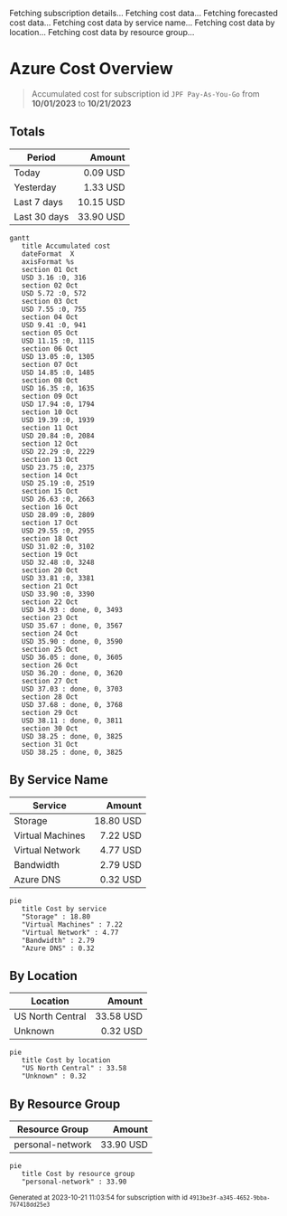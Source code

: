 Fetching subscription details...
Fetching cost data...
Fetching forecasted cost data...
Fetching cost data by service name...
Fetching cost data by location...
Fetching cost data by resource group...
# Azure Cost Overview

> Accumulated cost for subscription id `JPF Pay-As-You-Go` from **10/01/2023** to **10/21/2023**

## Totals

|Period|Amount|
|---|---:|
|Today|0.09 USD|
|Yesterday|1.33 USD|
|Last 7 days|10.15 USD|
|Last 30 days|33.90 USD|

```mermaid
gantt
   title Accumulated cost
   dateFormat  X
   axisFormat %s
   section 01 Oct
   USD 3.16 :0, 316
   section 02 Oct
   USD 5.72 :0, 572
   section 03 Oct
   USD 7.55 :0, 755
   section 04 Oct
   USD 9.41 :0, 941
   section 05 Oct
   USD 11.15 :0, 1115
   section 06 Oct
   USD 13.05 :0, 1305
   section 07 Oct
   USD 14.85 :0, 1485
   section 08 Oct
   USD 16.35 :0, 1635
   section 09 Oct
   USD 17.94 :0, 1794
   section 10 Oct
   USD 19.39 :0, 1939
   section 11 Oct
   USD 20.84 :0, 2084
   section 12 Oct
   USD 22.29 :0, 2229
   section 13 Oct
   USD 23.75 :0, 2375
   section 14 Oct
   USD 25.19 :0, 2519
   section 15 Oct
   USD 26.63 :0, 2663
   section 16 Oct
   USD 28.09 :0, 2809
   section 17 Oct
   USD 29.55 :0, 2955
   section 18 Oct
   USD 31.02 :0, 3102
   section 19 Oct
   USD 32.48 :0, 3248
   section 20 Oct
   USD 33.81 :0, 3381
   section 21 Oct
   USD 33.90 :0, 3390
   section 22 Oct
   USD 34.93 : done, 0, 3493
   section 23 Oct
   USD 35.67 : done, 0, 3567
   section 24 Oct
   USD 35.90 : done, 0, 3590
   section 25 Oct
   USD 36.05 : done, 0, 3605
   section 26 Oct
   USD 36.20 : done, 0, 3620
   section 27 Oct
   USD 37.03 : done, 0, 3703
   section 28 Oct
   USD 37.68 : done, 0, 3768
   section 29 Oct
   USD 38.11 : done, 0, 3811
   section 30 Oct
   USD 38.25 : done, 0, 3825
   section 31 Oct
   USD 38.25 : done, 0, 3825
```

## By Service Name

|Service|Amount|
|---|---:|
|Storage|18.80 USD|
|Virtual Machines|7.22 USD|
|Virtual Network|4.77 USD|
|Bandwidth|2.79 USD|
|Azure DNS|0.32 USD|

```mermaid
pie
   title Cost by service
   "Storage" : 18.80
   "Virtual Machines" : 7.22
   "Virtual Network" : 4.77
   "Bandwidth" : 2.79
   "Azure DNS" : 0.32
```

## By Location

|Location|Amount|
|---|---:|
|US North Central|33.58 USD|
|Unknown|0.32 USD|

```mermaid
pie
   title Cost by location
   "US North Central" : 33.58
   "Unknown" : 0.32
```

## By Resource Group

|Resource Group|Amount|
|---|---:|
|personal-network|33.90 USD|

```mermaid
pie
   title Cost by resource group
   "personal-network" : 33.90
```

<sup>Generated at 2023-10-21 11:03:54 for subscription with id `4913be3f-a345-4652-9bba-767418dd25e3`</sup>
